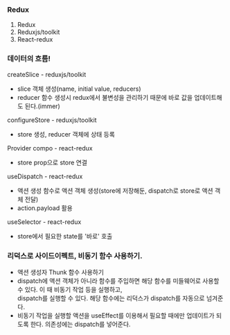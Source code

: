 ### Redux

1. Redux
2. Reduxjs/toolkit
3. React-redux

### 데이터의 흐름!

createSlice - reduxjs/toolkit

- slice 객체 생성(name, initial value, reducers)
- reducer 함수 생성시 redux에서 불변성을 관리하기 때문에 바로 값을 업데이트해도 된다.(immer)

configureStore - reduxjs/toolkit

- store 생성, reducer 객체에 상태 등록

Provider compo - react-redux

- store prop으로 store 연결

useDispatch - react-redux

- 액션 생성 함수로 액션 객체 생성(store에 저장해둔, dispatch로 store로 액션 객체 전달)
- action.payload 활용

useSelector - react-redux

- store에서 필요한 state를 '바로' 호출

### 리덕스로 사이드이펙트, 비동기 함수 사용하기.

- 액션 생성자 Thunk 함수 사용하기
- dispatch에 액션 객체가 아니라 함수를 주입하면 해당 함수를 미들웨어로 사용할 수 있다. 이 때 비동기 작업 등을 실행하고,  
  dispatch를 실행할 수 있다. 해당 함수에는 리덕스가 dispatch를 자동으로 넘겨준다.
- 비동기 작업을 실행할 액션을 useEffect를 이용해서 필요할 때에만 업데이트가 되도록 한다. 의존성에는 dispatch를 넣어준다.
